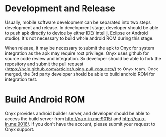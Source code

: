 # Development and Release

Usually, mobile software development can be separated into two steps development and release. In development stage, developer should be able to push apk directly to device by either IDE( intellij, Eclipse or Android studio). It's not necessary to build whole android ROM during this stage.

When release, it may be necessary to submit the apk to Onyx for system integration as the apk may require root privilege. Onyx uses github for source code review and integration. So developer should be able to fork the repository and submit the pull request (https://help.github.com/articles/using-pull-requests/) to Onyx team. Once merged, the 3rd party developer should be able to build android ROM for integration test.

# Build Android ROM

Onyx provides android builder server, and developer should be able to access the build server from 
http://oa.o-in.me:9015/ and http://oa.o-in.me:9016/. If you don't have the account, please submit your request to Onyx support. 




